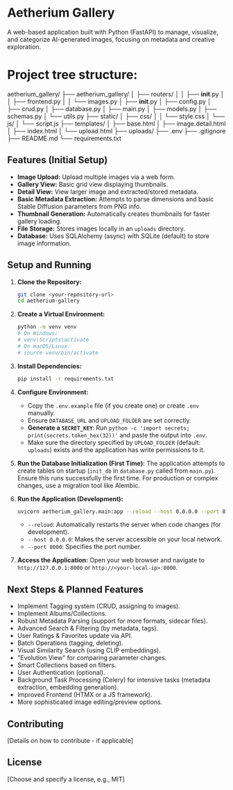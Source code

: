 # Aetherium Gallery

A web-based application built with Python (FastAPI) to manage, visualize, and categorize AI-generated images, focusing on metadata and creative exploration.

# Project tree structure:

aetherium_gallery/
├── aetherium_gallery/
│ ├── routers/
│ │ ├── **init**.py
│ │ ├── frontend.py
│ │ └── images.py
│ ├── **init**.py
│ ├── config.py
│ ├── crud.py
│ ├── database.py
│ ├── main.py
│ ├── models.py
│ ├── schemas.py
│ └── utils.py
├── static/
│ ├── css/
│ │ └── style.css
│ └── js/
│ └── script.js
├── templates/
│ ├── base.html
│ ├── image.detail.html
│ ├── index.html
│ └── upload.html
├── uploads/
├── .env
├── .gitignore
├── README.md
└── requirements.txt

## Features (Initial Setup)

- **Image Upload:** Upload multiple images via a web form.
- **Gallery View:** Basic grid view displaying thumbnails.
- **Detail View:** View larger image and extracted/stored metadata.
- **Basic Metadata Extraction:** Attempts to parse dimensions and basic Stable Diffusion parameters from PNG info.
- **Thumbnail Generation:** Automatically creates thumbnails for faster gallery loading.
- **File Storage:** Stores images locally in an `uploads` directory.
- **Database:** Uses SQLAlchemy (async) with SQLite (default) to store image information.

## Setup and Running

1.  **Clone the Repository:**

    ```bash
    git clone <your-repository-url>
    cd aetherium-gallery
    ```

2.  **Create a Virtual Environment:**

    ```bash
    python -m venv venv
    # On Windows:
    # venv\Scripts\activate
    # On macOS/Linux:
    # source venv/bin/activate
    ```

3.  **Install Dependencies:**

    ```bash
    pip install -r requirements.txt
    ```

4.  **Configure Environment:**

    - Copy the `.env.example` file (if you create one) or create `.env` manually.
    - Ensure `DATABASE_URL` and `UPLOAD_FOLDER` are set correctly.
    - **Generate a `SECRET_KEY`**: Run `python -c 'import secrets; print(secrets.token_hex(32))'` and paste the output into `.env`.
    - Make sure the directory specified by `UPLOAD_FOLDER` (default: `uploads`) exists and the application has write permissions to it.

5.  **Run the Database Initialization (First Time):**
    The application attempts to create tables on startup (`init_db` in `database.py` called from `main.py`). Ensure this runs successfully the first time. For production or complex changes, use a migration tool like Alembic.

6.  **Run the Application (Development):**

    ```bash
    uvicorn aetherium_gallery.main:app --reload --host 0.0.0.0 --port 8000
    ```

    - `--reload`: Automatically restarts the server when code changes (for development).
    - `--host 0.0.0.0`: Makes the server accessible on your local network.
    - `--port 8000`: Specifies the port number.

7.  **Access the Application:**
    Open your web browser and navigate to `http://127.0.0.1:8000` or `http://<your-local-ip>:8000`.

## Next Steps & Planned Features

- Implement Tagging system (CRUD, assigning to images).
- Implement Albums/Collections.
- Robust Metadata Parsing (support for more formats, sidecar files).
- Advanced Search & Filtering (by metadata, tags).
- User Ratings & Favorites update via API.
- Batch Operations (tagging, deleting).
- Visual Similarity Search (using CLIP embeddings).
- "Evolution View" for comparing parameter changes.
- Smart Collections based on filters.
- User Authentication (optional).
- Background Task Processing (Celery) for intensive tasks (metadata extraction, embedding generation).
- Improved Frontend (HTMX or a JS framework).
- More sophisticated image editing/preview options.

## Contributing

[Details on how to contribute - if applicable]

## License

[Choose and specify a license, e.g., MIT]
